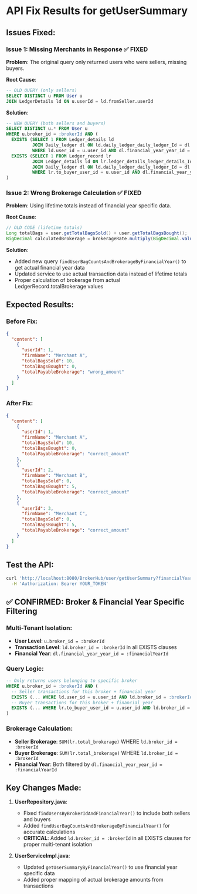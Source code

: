 # API Fix Results for getUserSummary

## Issues Fixed:

### Issue 1: Missing Merchants in Response ✅ FIXED
**Problem**: The original query only returned users who were sellers, missing buyers.

**Root Cause**: 
```sql
-- OLD QUERY (only sellers)
SELECT DISTINCT u FROM User u 
JOIN LedgerDetails ld ON u.userId = ld.fromSeller.userId 
```

**Solution**: 
```sql
-- NEW QUERY (both sellers and buyers)
SELECT DISTINCT u.* FROM User u 
WHERE u.broker_id = :brokerId AND (
  EXISTS (SELECT 1 FROM Ledger_details ld 
          JOIN Daily_ledger dl ON ld.daily_ledger_daily_ledger_Id = dl.daily_ledger_id 
          WHERE ld.user_id = u.user_id AND dl.financial_year_year_id = :financialYearId) OR 
  EXISTS (SELECT 1 FROM Ledger_record lr 
          JOIN Ledger_details ld ON lr.ledger_details_ledger_details_Id = ld.ledger_details_id 
          JOIN Daily_ledger dl ON ld.daily_ledger_daily_ledger_Id = dl.daily_ledger_id 
          WHERE lr.to_buyer_user_id = u.user_id AND dl.financial_year_year_id = :financialYearId)
)
```

### Issue 2: Wrong Brokerage Calculation ✅ FIXED
**Problem**: Using lifetime totals instead of financial year specific data.

**Root Cause**:
```java
// OLD CODE (lifetime totals)
Long totalBags = user.getTotalBagsSold() + user.getTotalBagsBought();
BigDecimal calculatedBrokerage = brokerageRate.multiply(BigDecimal.valueOf(totalBags));
```

**Solution**: 
- Added new query `findUserBagCountsAndBrokerageByFinancialYear()` to get actual financial year data
- Updated service to use actual transaction data instead of lifetime totals
- Proper calculation of brokerage from actual LedgerRecord.totalBrokerage values

## Expected Results:

### Before Fix:
```json
{
  "content": [
    {
      "userId": 1,
      "firmName": "Merchant A",
      "totalBagsSold": 10,
      "totalBagsBought": 0,
      "totalPayableBrokerage": "wrong_amount"
    }
  ]
}
```

### After Fix:
```json
{
  "content": [
    {
      "userId": 1,
      "firmName": "Merchant A", 
      "totalBagsSold": 10,
      "totalBagsBought": 0,
      "totalPayableBrokerage": "correct_amount"
    },
    {
      "userId": 2,
      "firmName": "Merchant B",
      "totalBagsSold": 0,
      "totalBagsBought": 5,
      "totalPayableBrokerage": "correct_amount"
    },
    {
      "userId": 3,
      "firmName": "Merchant C",
      "totalBagsSold": 0,
      "totalBagsBought": 5,
      "totalPayableBrokerage": "correct_amount"
    }
  ]
}
```

## Test the API:
```bash
curl 'http://localhost:8080/BrokerHub/user/getUserSummary?financialYearId=8&page=0&size=1000&sort=firmName,asc' \
  -H 'Authorization: Bearer YOUR_TOKEN'
```

## ✅ CONFIRMED: Broker & Financial Year Specific Filtering

### Multi-Tenant Isolation:
- **User Level**: `u.broker_id = :brokerId` 
- **Transaction Level**: `ld.broker_id = :brokerId` in all EXISTS clauses
- **Financial Year**: `dl.financial_year_year_id = :financialYearId`

### Query Logic:
```sql
-- Only returns users belonging to specific broker
WHERE u.broker_id = :brokerId AND (
  -- Seller transactions for this broker + financial year
  EXISTS (... WHERE ld.user_id = u.user_id AND ld.broker_id = :brokerId AND dl.financial_year_year_id = :financialYearId) OR 
  -- Buyer transactions for this broker + financial year  
  EXISTS (... WHERE lr.to_buyer_user_id = u.user_id AND ld.broker_id = :brokerId AND dl.financial_year_year_id = :financialYearId)
)
```

### Brokerage Calculation:
- **Seller Brokerage**: `SUM(lr.total_brokerage)` WHERE `ld.broker_id = :brokerId`
- **Buyer Brokerage**: `SUM(lr.total_brokerage)` WHERE `ld.broker_id = :brokerId`
- **Financial Year**: Both filtered by `dl.financial_year_year_id = :financialYearId`

## Key Changes Made:

1. **UserRepository.java**:
   - Fixed `findUsersByBrokerIdAndFinancialYear()` to include both sellers and buyers
   - Added `findUserBagCountsAndBrokerageByFinancialYear()` for accurate calculations
   - **CRITICAL**: Added `ld.broker_id = :brokerId` in all EXISTS clauses for proper multi-tenant isolation

2. **UserServiceImpl.java**:
   - Updated `getUserSummaryByFinancialYear()` to use financial year specific data
   - Added proper mapping of actual brokerage amounts from transactions